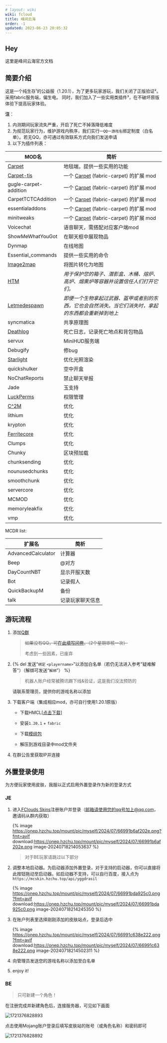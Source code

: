 ```yaml
---
# layout: wiki
wiki: fcloud
title: 峰间云海
order: -1
updated: 2023-06-23 20:05:32
---
```


## Hey

这里是峰间云海官方文档



## 简要介绍

这是一个纯生存¹的公益服（1.20.1），为了更多玩家游玩，我们关闭了正版验证²。
采用fabric服务端，偏生电。
同时，我们加入了一些实用类插件³，在不破坏原版体验下提高玩家体验。

**注**：

1. 内测期间玩家流失严重，开启了死亡不掉落降低难度
2. 为规范玩家行为，维护游戏内秩序，我们实行`一QQ一游戏名`绑定制度（白名单）。若无QQ，亦可通过有效联系方式向我们发送申请
3. 以下为插件列表：

| MOD名                                                        | 简析                                                         |
| ------------------------------------------------------------ | ------------------------------------------------------------ |
| [Carpet](https://github.com/gnembon/fabric-carpet)           | 地毯端，提供一些实用的功能                                   |
| [Carpet-tis](https://github.com/TISUnion/Carpet-TIS-Addition) | 一个 [Carpet](https://github.com/gnembon/fabric-carpet) (fabric-carpet) 的扩展 mod |
| gugle-carpet-addition                                        | 一个 [Carpet](https://github.com/gnembon/fabric-carpet) (fabric-carpet) 的扩展 mod |
| CarpetTCTCAddition                                           | 一个 [Carpet](https://github.com/gnembon/fabric-carpet) (fabric-carpet) 的扩展 mod |
| essentialaddons                                              | 一个 [Carpet](https://github.com/gnembon/fabric-carpet) (fabric-carpet) 的扩展 mod |
| minitweaks                                                   | 一个 [Carpet](https://github.com/gnembon/fabric-carpet) (fabric-carpet) 的扩展 mod |
| Voicechat                                                    | 语音聊天，需搭配对应客户端mod                                |
| ShowMeWhatYouGot                                             | 在聊天框中展现物品                                           |
| Dynmap                                                       | 在线地图                                                     |
| Essential_commands                                           | 提供一些实用的命令                                           |
| [Image2map](https://www.mcmod.cn/class/3006.html)            | 将图片转化为地图                                             |
| [HTM](https://www.mcmod.cn/class/5172.html)                  | *用于保护您的箱子、潜影盒、木桶、熔炉、高炉、烟熏炉等容器并设置信任人们打开它们。* |
| [Letmedespawn](https://www.mcmod.cn/class/7415.html)         | *即便一个生物拿起过武器、盔甲或者别的东西，它也会自然消失。当它们消失时，拿起的东西都会重新掉到地上* |
| syncmatica                                                   | 共享原理图                                                   |
| [Deathlog](https://www.mcmod.cn/class/4113.html)             | 死亡日志，记录死亡地点和背包物品                             |
| servux                                                       | MiniHUD服务端                                                |
| Debugify                                                     | 修bug                                                        |
| [Starlight](https://www.mcmod.cn/class/3303.html)            | 优化光照渲染                                                 |
| quickshulker                                                 | 空中开盒                                                     |
| NoChatReports                                                | 禁止聊天举报                                                 |
| Jade                                                         | 玉支持                                                       |
| [LuckPerms](https://luckperms.net/)                          | 权限管理                                                     |
| [C^2M](https://www.mcmod.cn/class/3511.html)                 | 优化                                                         |
| lithium                                                      | 优化                                                         |
| krypton                                                      | 优化                                                         |
| [Ferritecore](https://www.mcmod.cn/class/3888.html)          | 优化                                                         |
| Clumps                                                       | 优化                                                         |
| Chunky                                                       | 区块预加载                                                   |
| chunksending                                                 | 优化                                                         |
| nounusedchunks                                               | 优化                                                         |
| smoothchunk                                                  | 优化                                                         |
| servercore                                                   | 优化                                                         |
| MCMOD                                                        | 优化                                                         |
| memoryleakfix                                                | 优化                                                         |
| vmp                                                          | 优化                                                         |

MCDR list:

| 扩展名             | 简析             |
| ------------------ | ---------------- |
| AdvancedCalculator | 计算器           |
| Beep               | @对方            |
| DayCountNBT        | 显示开服天数     |
| Bot                | 记录假人         |
| QuickBackupM       | 备份             |
| talk               | 记录玩家聊天信息 |

## 游玩流程

1. 添加[Q群](https://jq.qq.com/?_wv=1027&k=erVXhRym)

   > ~~如果没有QQ，可[在此填写问卷](https://wj.qq.com/s2/12627429/8ace/)。（2个星期审核一次）~~
   >
   > 考虑到一些因素，已废弃

2. {% del 发送“`绑定` `<playername>`”以添加白名单（若仍无法进入参考"疑难解答"）（解绑可发送“`解绑`”） %}

   > 机器人账户经常被腾讯踢下线&验证，这是我们没法预防的

   请联系管理员，提供你的游戏名称以添加

3. 下载客户端（集成相应mod，亦可自行使用1.20.1原版）

   -  下载HMCL[[点击下载]](https://share.hzchu.top/api/raw/?path=/MC/fcmodpack/HMCL3.2%E5%90%AF%E5%8A%A8%E5%99%A8.exe)

   -  安装`1.20.1` + `fabric` 

   - 下载[模组包](https://thun888.lanzoum.com/itLw210fm8kh)

   -  解压到游戏目录中mod文件夹

4. 在群公告里获取IP并连接





## 外置登录使用

为方便玩家使用皮肤，我服以正式启用外置登录作为新的登录方式

### JE

1. 进入[FClouds Skins](https://mcskin.hzchu.top/)注册账户并登录（邮箱请使用您的qq号加上@qq.com，邀请码从群内获取）

   {% image https://onep.hzchu.top/mount/pic/myself/2024/07/66991b6af202e.png?fmt=avif download:https://onep.hzchu.top/mount/pic/myself/2024/07/66991b6af202e.png image-20240718214053637 %}

   > 对于BE玩家请跳过以下部分

2. 调整本地启动器。为启动器添加外置登录，对于支持的启动器，你可以直接将此按钮拖动至启动器。如启动器不支持，可以自行百度，接入点为`https://mcskin.hzchu.top/api/yggdrasil`

   {% image https://onep.hzchu.top/mount/pic/myself/2024/07/66991bda925c0.png?fmt=avif download:https://onep.hzchu.top/mount/pic/myself/2024/07/66991bda925c0.png image-20240718214245350 %}

3. 在账户列表里选择刚刚添加的皮肤站点，登录后选中

   {% image https://onep.hzchu.top/mount/pic/myself/2024/07/66991c638e222.png?fmt=avif download:https://onep.hzchu.top/mount/pic/myself/2024/07/66991c638e222.png image-20240718214502311 %}

4. 向管理员发送您的游戏名称以添加至白名单

5. enjoy it!

### BE

> 只可新建一个角色！

在注册完成并新建角色后，连接服务器，可见如下画面

![1721376828893](https://onep.hzchu.top/mount/pic/myself/2024/07/669a20490f432.jpg)

点击使用Mojang账户登录后填写皮肤站的账号（或角色名称）和密码即可

![1721376828892](https://onep.hzchu.top/mount/pic/myself/2024/07/669a207a8b0d7.jpg)
